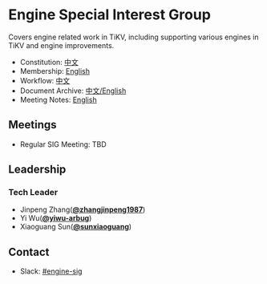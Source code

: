 # Engine Special Interest Group

Covers engine related work in TiKV, including supporting various engines in TiKV and engine improvements.

- Constitution: [中文](./constitution-zh_CN.md)
- Membership: [English](./membership.md)
- Workflow: [中文](./workflow-zh_CN.md)
- Document Archive: [中文/English](https://docs.google.com/document/d/1sRgyXsmeW350QmA3EancjhJ53W2DIKUTJuCzxMfL3Wk/edit#)
- Meeting Notes: [English](https://docs.google.com/document/d/17GpwAsIWlxAM6lX6svXZK-9OtLrUG_Lau0mgW8kutLI/edit#)

## Meetings

* Regular SIG Meeting: TBD

## Leadership

### Tech Leader

* Jinpeng Zhang(**[@zhangjinpeng1987](https://github.com/zhangjinpeng1987)**)
* Yi Wu(**[@yiwu-arbug](https://github.com/yiwu-arbug)**)
* Xiaoguang Sun(**[@sunxiaoguang](https://github.com/sunxiaoguang)**)

## Contact

- Slack: [#engine-sig](https://tikv-wg.slack.com/messages/engine-sig)
